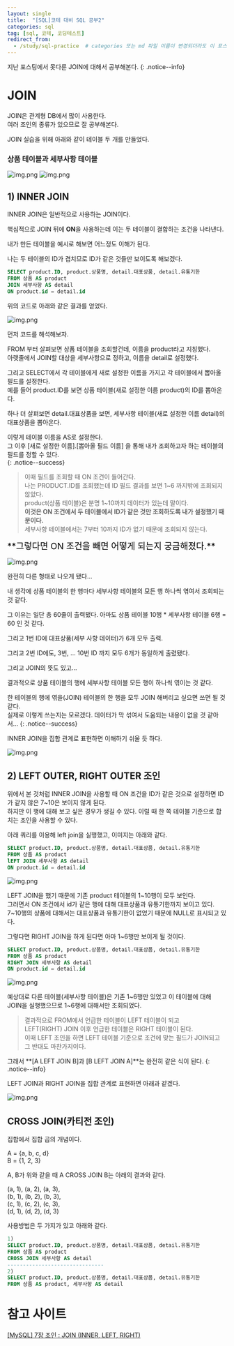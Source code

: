 ```yaml
---
layout: single
title:  "[SQL]코테 대비 SQL 공부2"
categories: sql
tag: [sql, 코테, 코딩테스트]
redirect_from:
  - /study/sql-practice  # categories 또는 md 파일 이름이 변경되더라도 이 포스트로 올 수 있도록 redirect
---
```


지난 포스팅에서 못다룬 JOIN에 대해서 공부해본다.
{: .notice--info}

# JOIN

JOIN은 관계형 DB에서 많이 사용한다.  
여러 조인의 종류가 있으므로 잘 공부해본다.

JOIN 실습을 위해 아래와 같이 테이블 두 개를 만들었다.

### 상품 테이블과 세부사항 테이블

![img.png](/images/2024-03-24/product-table.png) ![img.png](/images/2024-03-24/detail-table.png)


## 1) INNER JOIN

INNER JOIN은 일반적으로 사용하는 JOIN이다.

핵심적으로 JOIN 뒤에 **ON**을 사용하는데 이는 두 테이블이 결합하는 조건을 나타낸다.

내가 만든 테이블을 예시로 해보면 어느정도 이해가 된다.

나는 두 테이블의 ID가 겹치므로 ID가 같은 것들만 보이도록 해보겠다.

```sql
SELECT product.ID, product.상품명, detail.대표상품, detail.유통기한
FROM 상품 AS product
JOIN 세부사항 AS detail
ON product.id = detail.id
```
위의 코드로 아래와 같은 결과를 얻었다.  

![img.png](/images/2024-03-24/inner-join-ex.png)

먼저 코드를 해석해보자.

FROM 부터 살펴보면 상품 테이블을 조회할건데, 이름을 product라고 지칭했다.  
아랫줄에서 JOIN할 대상을 세부사항으로 정하고, 이름을 detail로 설정했다.

그리고 SELECT에서 각 테이블에게 새로 설정한 이름을 가지고 각 테이블에서 뽑아올 필드를 설정한다.  
예를 들어 product.ID를 보면 상품 테이블(새로 설정한 이름 product)의 ID를 뽑아온다.  

하나 더 살펴보면 detail.대표상품을 보면, 세부사항 테이블(새로 설정한 이름 detail)의 대표상품을 뽑아온다.


이렇게 테이블 이름을 AS로 설정한다.  
그 이후 [새로 설정한 이름].[뽑아올 필드 이름] 을 통해 내가 조회하고자 하는 테이블의 필드를 정할 수 있다.  
{: .notice--success}

>이때 필드를 조회할 때 ON 조건이 들어간다.  
나는 PRODUCT.ID를 조회했는데 ID 필드 결과를 보면 1~6 까지밖에 조회되지 않았다.  
product(상품 테이블)은 분명 1~10까지 데이터가 있는데 말이다.  
**이것은 ON 조건에서 두 테이블에서 ID가 같은 것만 조회하도록 내가 설정했기 때문이다.**  
세부사항 테이블에서는 7부터 10까지 ID가 없기 때문에 조회되지 않는다.



<span style="font-size: 20px; color: black">
**그렇다면 ON 조건을 빼면 어떻게 되는지 궁금해졌다.**
</span>

![img.png](/images/2024-03-24/on-remove.png)  

완전히 다른 형태로 나오게 됐다...  

내 생각에 상품 테이블의 한 행마다 세부사항 테이블의 모든 행 하나씩 엮여서 조회되는 것 같다.  

그 이유는 일단 총 60줄이 출력됐다. 아마도 상품 테이블 10행 * 세부사항 테이블 6행 = 60 인 것 같다.  

그리고 1번 ID에 대표상품(세부 사항 데이터)가 6개 모두 출력.  

그리고 2번 ID에도, 3번, ... 10번 ID 까지 모두 6개가 동일하게 출렸됐다.  

그리고 JOIN의 뜻도 있고...  

결과적으로 상품 테이블의 행에 세부사항 테이블 모든 행이 하나씩 엮이는 것 같다.

한 테이블의 행에 엮을(JOIN) 테이블의 한 행을 모두 JOIN 해버리고 싶으면 쓰면 될 것 같다.  
실제로 이렇게 쓰는지는 모르겠다. 데이터가 막 섞여서 도움되는 내용이 없을 것 같아서...
{: .notice--success}

INNER JOIN을 집합 관계로 표현하면 이해하기 쉬울 듯 하다.

![img.png](/images/2024-03-24/inner-join-set-relation.png)

## 2) LEFT OUTER, RIGHT OUTER 조인

위에서 본 것처럼 INNER JOIN을 사용할 때 ON 조건을 ID가 같은 것으로 설정하면 ID가 같지 않은 7~10은 보이지 않게 된다.    
하지만 이 행에 대해 보고 싶은 경우가 생길 수 있다. 
이럴 때 한 쪽 테이블 기준으로 합치는 조인을 사용할 수 있다.

아래 쿼리를 이용해 left join을 실행했고, 이미지는 아래와 같다.

```sql
SELECT product.ID, product.상품명, detail.대표상품, detail.유통기한
FROM 상품 AS product
lEFT JOIN 세부사항 AS detail
ON product.id = detail.id
```
![img.png](/images/2024-03-24/left-join-ex.png)

LEFT JOIN을 했기 때문에 기존 product 테이블의 1~10행이 모두 보인다.  
그러면서 ON 조건에서 id가 같은 행에 대해 대표상품과 유통기한까지 보이고 있다.  
7~10행의 상품에 대해서는 대표상품과 유통기한이 없었기 때문에 NULL로 표시되고 있다.  

그렇다면 RIGHT JOIN을 하게 된다면 아마 1~6행만 보이게 될 것이다.  

```sql
SELECT product.ID, product.상품명, detail.대표상품, detail.유통기한
FROM 상품 AS product
RIGHT JOIN 세부사항 AS detail
ON product.id = detail.id
```
![img.png](/images/2024-03-24/right-join-ex.png)

예상대로 다른 테이블(세부사항 테이블)은 기존 1~6행만 있었고
이 테이블에 대해 JOIN을 실행했으므로 1~6행에 대해서만 조회되었다.  

> 결과적으로 FROM에서 언급한 테이블이 LEFT 테이블이 되고  
> LEFT(RIGHT) JOIN 이후 언급한 테이블은 RIGHT 테이블이 된다.  
> 이때 LEFT 조인을 하면 LEFT 테이블 기준으로 조건에 맞는 필드가 JOIN되고  
> 그 반대도 마찬가지이다.

그래서 **[A LEFT JOIN B]과 [B LEFT JOIN A]**는 완전히 같은 식이 된다.
{: .notice--info}

LEFT JOIN과 RIGHT JOIN을 집합 관계로 표현하면 아래과 같겠다.  

![img.png](/images/2024-03-24/a-left_and_a-right-set.png)

## CROSS JOIN(카티전 조인)

집합에서 집합 곱의 개념이다.

A = {a, b, c, d}  
B = {1, 2, 3} 

A, B가 위와 같을 때 A CROSS JOIN B는 아래의 결과와 같다.

(a, 1), (a, 2), (a, 3),  
(b, 1), (b, 2), (b, 3),  
(c, 1), (c, 2), (c, 3),  
(d, 1), (d, 2), (d, 3)  

사용방법은 두 가지가 있고 아래와 같다.

```sql
1)
SELECT product.ID, product.상품명, detail.대표상품, detail.유통기한
FROM 상품 AS product
CROSS JOIN 세부사항 AS detail
-------------------------------
2)
SELECT product.ID, product.상품명, detail.대표상품, detail.유통기한
FROM 상품 AS product, 세부사항 AS detail
```

# 참고 사이트
[[MySQL] 7장 조인 : JOIN (INNER, LEFT, RIGHT)](https://futurists.tistory.com/17)